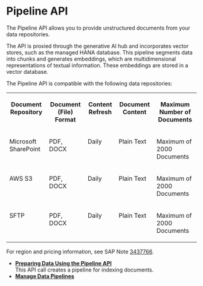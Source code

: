 <!-- loioa9badce6a4da4df68e98549d64aa2217 -->

# Pipeline API

The Pipeline API allows you to provide unstructured documents from your data repositories.

The API is proxied through the generative AI hub and incorporates vector stores, such as the managed HANA database. This pipeline segments data into chunks and generates embeddings, which are multidimensional representations of textual information. These embeddings are stored in a vector database.

The Pipeline API is compatible with the following data repositories:


<table>
<tr>
<th valign="top">

Document Repository

</th>
<th valign="top">

Document \(File\) Format

</th>
<th valign="top">

Content Refresh

</th>
<th valign="top">

Document Content

</th>
<th valign="top">

Maximum Number of Documents

</th>
</tr>
<tr>
<td valign="top">

Microsoft SharePoint

</td>
<td valign="top">

PDF, DOCX

</td>
<td valign="top">

Daily

</td>
<td valign="top">

Plain Text

</td>
<td valign="top">

Maximum of 2000 Documents

</td>
</tr>
<tr>
<td valign="top">

AWS S3

</td>
<td valign="top">

PDF, DOCX

</td>
<td valign="top">

Daily

</td>
<td valign="top">

Plain Text

</td>
<td valign="top">

Maximum of 2000 Documents

</td>
</tr>
<tr>
<td valign="top">

SFTP

</td>
<td valign="top">

PDF, DOCX

</td>
<td valign="top">

Daily

</td>
<td valign="top">

Plain Text

</td>
<td valign="top">

Maximum of 2000 Documents

</td>
</tr>
</table>

For region and pricing information, see SAP Note [3437766](https://me.sap.com/notes/3437766).

-   **[Preparing Data Using the Pipeline API](preparing-data-using-the-pipeline-api-9c972e2.md "This API call creates a pipeline for indexing documents.")**  
This API call creates a pipeline for indexing documents.
-   **[Manage Data Pipelines](manage-data-pipelines-2f94a67.md "")**  


